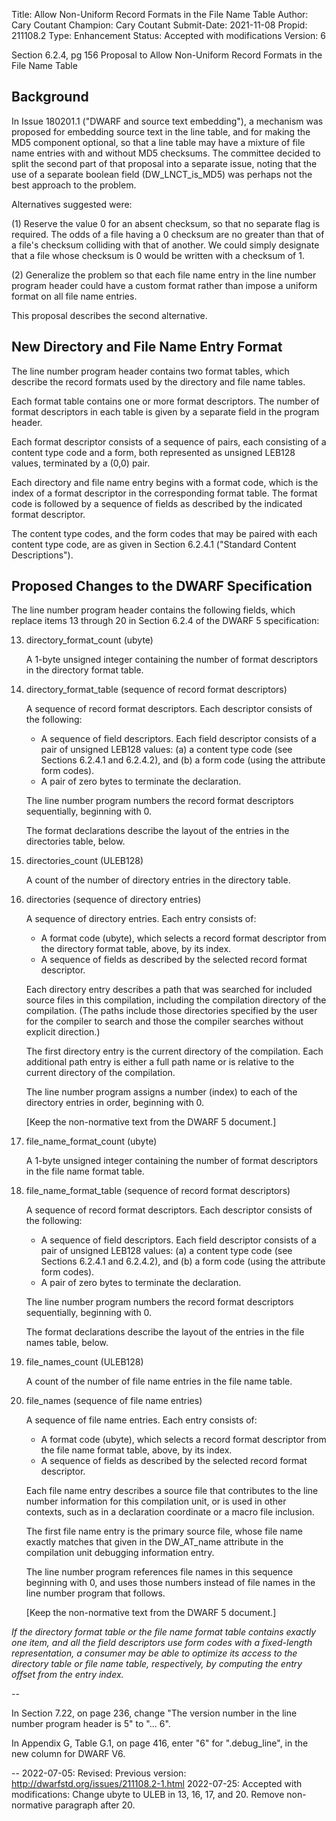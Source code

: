 Title:       Allow Non-Uniform Record Formats in the File Name Table
Author:      Cary Coutant
Champion:    Cary Coutant
Submit-Date: 2021-11-08
Propid:      211108.2
Type:        Enhancement
Status:      Accepted with modifications
Version:     6

Section 6.2.4, pg 156
Proposal to Allow Non-Uniform Record Formats in the File Name Table


Background
----------

In Issue 180201.1 ("DWARF and source text embedding"), a mechanism was
proposed for embedding source text in the line table, and for making the
MD5 component optional, so that a line table may have a mixture of file
name entries with and without MD5 checksums. The committee decided to
split the second part of that proposal into a separate issue, noting
that the use of a separate boolean field (DW_LNCT_is_MD5) was perhaps
not the best approach to the problem.

Alternatives suggested were:

(1) Reserve the value 0 for an absent checksum, so that no separate flag
is required. The odds of a file having a 0 checksum are no greater than
that of a file's checksum colliding with that of another. We could
simply designate that a file whose checksum is 0 would be written with a
checksum of 1.

(2) Generalize the problem so that each file name entry in the line
number program header could have a custom format rather than impose a
uniform format on all file name entries.

This proposal describes the second alternative.


New Directory and File Name Entry Format
----------------------------------------

The line number program header contains two format tables, which
describe the record formats used by the directory and file name tables.

Each format table contains one or more format descriptors. The number of
format descriptors in each table is given by a separate field in the
program header.

Each format descriptor consists of a sequence of pairs, each consisting
of a content type code and a form, both represented as unsigned LEB128
values, terminated by a (0,0) pair.

Each directory and file name entry begins with a format code, which is
the index of a format descriptor in the corresponding format table. The
format code is followed by a sequence of fields as described by the
indicated format descriptor.

The content type codes, and the form codes that may be paired with each
content type code, are as given in Section 6.2.4.1 ("Standard Content
Descriptions").


Proposed Changes to the DWARF Specification
-------------------------------------------

The line number program header contains the following fields, which
replace items 13 through 20 in Section 6.2.4 of the DWARF 5
specification:

13. directory_format_count (ubyte)

    A 1-byte unsigned integer containing the number of format
    descriptors in the directory format table.

14. directory_format_table (sequence of record format descriptors)

    A sequence of record format descriptors. Each descriptor consists
    of the following:

    * A sequence of field descriptors. Each field descriptor consists
      of a pair of unsigned LEB128 values: (a) a content type code (see
      Sections 6.2.4.1 and 6.2.4.2), and (b) a form code (using the
      attribute form codes).
    * A pair of zero bytes to terminate the declaration.

    The line number program numbers the record format descriptors
    sequentially, beginning with 0.

    The format declarations describe the layout of the entries
    in the directories table, below.

15. directories_count (ULEB128)

    A count of the number of directory entries in the directory table.

16. directories (sequence of directory entries)

    A sequence of directory entries. Each entry consists of:

    * A format code (ubyte), which selects a record format descriptor
      from the directory format table, above, by its index.
    * A sequence of fields as described by the selected record format
      descriptor.

    Each directory entry describes a path that was searched for included
    source files in this compilation, including the compilation
    directory of the compilation. (The paths include those directories
    specified by the user for the compiler to search and those the
    compiler searches without explicit direction.)

    The first directory entry is the current directory of the
    compilation. Each additional path entry is either a full path name
    or is relative to the current directory of the compilation.

    The line number program assigns a number (index) to each of the
    directory entries in order, beginning with 0.

    [Keep the non-normative text from the DWARF 5 document.]

17. file_name_format_count (ubyte)

    A 1-byte unsigned integer containing the number of format
    descriptors in the file name format table.

18. file_name_format_table (sequence of record format descriptors)

    A sequence of record format descriptors. Each descriptor consists
    of the following:

    * A sequence of field descriptors. Each field descriptor consists
      of a pair of unsigned LEB128 values: (a) a content type code (see
      Sections 6.2.4.1 and 6.2.4.2), and (b) a form code (using the
      attribute form codes).
    * A pair of zero bytes to terminate the declaration.

    The line number program numbers the record format descriptors
    sequentially, beginning with 0.

    The format declarations describe the layout of the entries
    in the file names table, below.

19. file_names_count (ULEB128)

    A count of the number of file name entries in the file name table.

20. file_names (sequence of file name entries)

    A sequence of file name entries. Each entry consists of:

    * A format code (ubyte), which selects a record format descriptor
      from the file name format table, above, by its index.
    * A sequence of fields as described by the selected record format
      descriptor.

    Each file name entry describes a source file that contributes to the
    line number information for this compilation unit, or is used in
    other contexts, such as in a declaration coordinate or a macro file
    inclusion.

    The first file name entry is the primary source file, whose file
    name exactly matches that given in the DW_AT_name attribute in the
    compilation unit debugging information entry.

    The line number program references file names in this sequence
    beginning with 0, and uses those numbers instead of file names in
    the line number program that follows.

    [Keep the non-normative text from the DWARF 5 document.]

*If the directory format table or the file name format table contains
exactly one item, and all the field descriptors use form codes with a
fixed-length representation, a consumer may be able to optimize its
access to the directory table or file name table, respectively, by
computing the entry offset from the entry index.*

--

In Section 7.22, on page 236, change "The version number in the line
number program header is 5" to "... 6".

In Appendix G, Table G.1, on page 416, enter "6" for ".debug_line", in
the new column for DWARF V6.

--
2022-07-05:  Revised: Previous version: http://dwarfstd.org/issues/211108.2-1.html
2022-07-25:  Accepted with modifications:
    Change ubyte to ULEB in 13, 16, 17, and 20.
    Remove non-normative paragraph after 20.  

